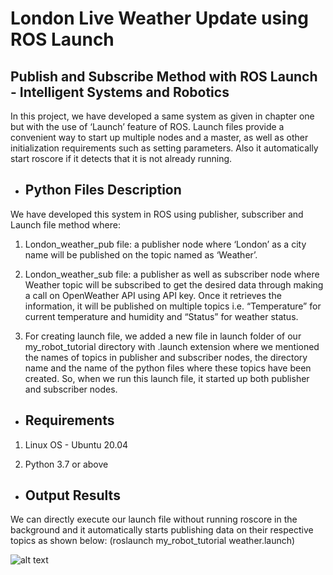 # London Live Weather Update using ROS Launch
## Publish and Subscribe Method with ROS Launch - Intelligent Systems and Robotics

In this project, we have developed a same system as given in chapter one but with the use of ‘Launch’ feature of ROS. Launch files provide a convenient way to start up multiple nodes and a master, as well as other initialization requirements such as setting parameters. Also it automatically start roscore if it detects that it is not already running. 


* Python Files Description
  ------------

We have developed this system in ROS using publisher, subscriber and Launch file method where:

1.	London_weather_pub file: a publisher node where ‘London’ as a city name will be published on the topic named as ‘Weather’.

2.	London_weather_sub file: a publisher as well as subscriber node where Weather topic will be subscribed to get the desired data through making a call on OpenWeather API using API key. Once it retrieves the information, it will be published on multiple topics i.e. “Temperature” for current temperature and humidity and “Status” for weather status.

3.  For creating launch file, we added a new file in launch folder of our my_robot_tutorial directory with .launch extension where we mentioned the names of topics in publisher and subscriber nodes, the directory name and the name of the python files where these topics have been created. So, when we run this launch file, it started up both publisher and subscriber nodes.
 

* Requirements
  ------------

1.	Linux OS - Ubuntu 20.04 

2.	Python 3.7 or above 


* Output Results
  ------------
  
We can directly execute our launch file without running roscore in the background and it automatically starts publishing data on their respective topics as shown below: (roslaunch my_robot_tutorial weather.launch)

![alt text](https://github.com/WaniaKhance/Live_Weather_Update_Using_OpenWeatherAPI/blob/main/Picture3.png?raw=true)


